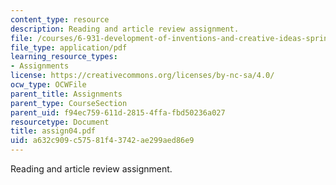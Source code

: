 ```yaml
---
content_type: resource
description: Reading and article review assignment.
file: /courses/6-931-development-of-inventions-and-creative-ideas-spring-2008/a632c909c57581f43742ae299aed86e9_assign04.pdf
file_type: application/pdf
learning_resource_types:
- Assignments
license: https://creativecommons.org/licenses/by-nc-sa/4.0/
ocw_type: OCWFile
parent_title: Assignments
parent_type: CourseSection
parent_uid: f94ec759-611d-2815-4ffa-fbd50236a027
resourcetype: Document
title: assign04.pdf
uid: a632c909-c575-81f4-3742-ae299aed86e9
---
```

Reading and article review assignment.